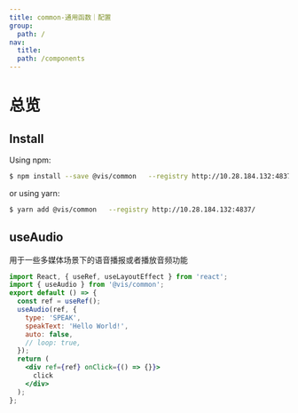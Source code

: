 ```yaml
---
title: common-通用函数｜配置
group:
  path: /
nav:
  title:
  path: /components
---
```


# 总览

## Install

Using npm:

```bash
$ npm install --save @vis/common   --registry http://10.28.184.132:4837/
```

or using yarn:

```bash
$ yarn add @vis/common   --registry http://10.28.184.132:4837/
```

## useAudio

用于一些多媒体场景下的语音播报或者播放音频功能

```jsx
import React, { useRef, useLayoutEffect } from 'react';
import { useAudio } from '@vis/common';
export default () => {
  const ref = useRef();
  useAudio(ref, {
    type: 'SPEAK',
    speakText: 'Hello World!',
    auto: false,
    // loop: true,
  });
  return (
    <div ref={ref} onClick={() => {}}>
      click
    </div>
  );
};
```

<API id="./audio/useAudio.tsx" hideTitle/>
